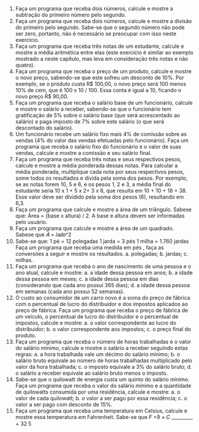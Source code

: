 1. Faça um programa que receba dois números, calcule e mostre a
subtração do primeiro número pelo segundo.
2. Faça um programa que receba dois números, calcule e mostre a divisão
do primeiro pelo segundo. Sabe-se que o segundo número não pode ser
zero, portanto, não é necessário se preocupar com isso neste exercício.
3. Faça um programa que receba três notas de um estudante, calcule e
mostre a média aritmética entre elas (este exercício é similar ao exemplo
mostrado a neste capítulo, mas leva em consideração três notas e não
quatro).
4. Faça um programa que receba o preço de um produto, calcule e mostre
o novo preço, sabendo-se que este sofreu um desconto de 10%. Por
exemplo, se o produto custa R$ 100,00, o novo preço será 100 menos
10% de cem, que é 100 x 10 / 100. Essa conta é igual a 10, ficando o
novo preço R$ 90,00.
5. Faça um programa que receba o salário base de um funcionário, calcule
e mostre o salário a receber, sabendo-se que o funcionário tem
gratificação de 5% sobre o salário base (que será acrescentado ao
salário) e paga imposto de 7% sobre este salário (o que será
descontado do salário).
6. Um funcionário recebe um salário fixo mais 4% de comissão sobre as
vendas (4% do valor das vendas efetuadas pelo funcionário). Faça um
programa que receba o salário fixo do funcionário e o valor de suas
vendas, calcule e mostre a comissão e seu salário final.
7. Faça um programa que receba três notas e seus respectivos pesos,
calcule e mostre a média ponderada dessas notas. Para calcular a
média ponderada, multiplique cada nota por seus respectivos pesos,
some todos os resultados e divida pela soma dos pesos. Por exemplo,
se as notas forem 10, 5 e 6, e os pesos 1, 2 e 3, a média final do
estudante seria 10 x 1 + 5 x 2+ 3 x 6, que resulta em 10 + 10 + 18 = 38.
Esse valor deve ser dividido pela soma dos pesos (6), resultando em
6,3.
8. Faça um programa que calcule e mostre a área de um triângulo. Sabese que: Área = (base x altura) / 2. A base e altura devem ser informadas
pelo usuário.
9. Faça um programa que calcule e mostre a área de um quadrado. Sabese que
𝐴 = 𝑙𝑎𝑑𝑜^2
10. Sabe-se que:
1 pé = 12 polegadas
1 jarda = 3 pés
1 milha = 1.760 jardas
Faça um programa que receba uma medida em pés , faça as
conversões a seguir e mostre os resultados.
a. polegadas;
b. jardas;
c. milhas.
11. Faça um programa que receba o ano de nascimento de uma pessoa e o
ano atual, calcule e mostre:
a. a idade dessa pessoa em anos;
b. a idade dessa pessoa em meses;
c. a idade dessa pessoa em dias (considerando que cada ano
possui 365 dias);
d. a idade dessa pessoa em semanas (cada ano possui 52
semanas).
12. O custo ao consumidor de um carro novo é a soma do preço de fábrica
com o percentual de lucro do distribuidor e dos impostos aplicados ao
preço de fábrica. Faça um programa que receba o preço de fábrica de
um veículo, o percentual de lucro do distribuidor e o percentual de
impostos, calcule e mostre:
a. o valor correspondente ao lucro do distribuidor;
b. o valor correspondente aos impostos;
c. o preço final do produto.
13. Faça um programa que receba o número de horas trabalhadas e o valor
do salário mínimo, calcule e mostre o salário a receber seguindo estas
regras:
a. a hora trabalhada vale um décimo do salário mínimo;
b. o salário bruto equivale ao número de horas trabalhadas
multiplicado pelo valor da hora trabalhada;
c. o imposto equivale a 3% do salário bruto;
d. o salário a receber equivale ao salário bruto menos o imposto.
14. Sabe-se que o quilowatt de energia custa um quinto do salário mínimo.
Faça um programa que receba o valor do salário mínimo e a quantidade
de quilowatts consumida por uma residência, calcule e mostre:
a. o valor de cada quilowatt;
b. o valor a ser pago por essa residência;
c. o valor a ser pago com desconto de 15%.
15. Faça um programa que receba uma temperatura em Celsius, calcule e
mostre essa temperatura em Fahrenheit. Sabe-se que
𝐹 =9 × 𝐶
_________ + 32
    5
